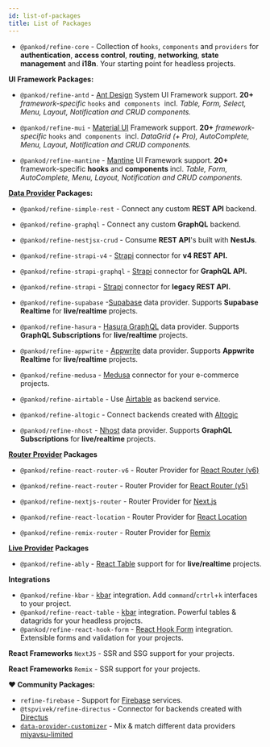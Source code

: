 ```yaml
---
id: list-of-packages
title: List of Packages
---
```


- `@pankod/refine-core` - Collection of `hooks`, `components` and `providers` for **authentication**, **access control**, **routing**, **networking**, **state management** and **i18n**. Your starting point for headless projects.


**UI Framework Packages:**

- `@pankod/refine-antd` -  [Ant Design](https://ant.design/) System UI Framework support.  **20+** *framework-specific*  `hooks` and  `components`  incl. *Table, Form, Select, Menu, Layout, Notification and CRUD components.*

- `@pankod/refine-mui` - [Material UI](https://mui.com/) Framework support. **20+** *framework-specific*  `hooks` and  `components`  incl. *DataGrid (+ Pro), AutoComplete, Menu, Layout, Notification and CRUD components.*

- `@pankod/refine-mantine` - [Mantine](https://mantine.dev/) UI Framework support. **20+** framework-specific **hooks** and **components** incl. *Table, Form, AutoComplete, Menu, Layout, Notification and CRUD components.*

**[Data Provider](https://refine.dev/docs/core/providers/data-provider/) Packages:**

  

- `@pankod/refine-simple-rest` - Connect any custom **REST API** backend.

- `@pankod/refine-graphql` - Connect any custom **GraphQL** backend.

- `@pankod/refine-nestjsx-crud` -  Consume **REST API**'s built with **NestJs**.

- `@pankod/refine-strapi-v4` - [Strapi](https://strapi.io/) connector for **v4 REST API.**

- `@pankod/refine-strapi-graphql` - [Strapi](https://strapi.io/) connector for **GraphQL API.**

- `@pankod/refine-strapi` - [Strapi](https://strapi.io/) connector for **legacy REST API.**

- `@pankod/refine-supabase` -[Supabase](https://supabase.com/) data provider. Supports **Supabase Realtime** for **live/realtime** projects.

- `@pankod/refine-hasura` -  [Hasura GraphQL](https://hasura.io/) data provider. Supports **GraphQL Subscriptions** for **live/realtime** projects.

- `@pankod/refine-appwrite` - [Appwrite](https://appwrite.io/) data provider. Supports **Appwrite Realtime** for **live/realtime** projects.

- `@pankod/refine-medusa` -  [Medusa](https://medusajs.com/) connector for your e-commerce projects.

- `@pankod/refine-airtable` - Use [Airtable](https://airtable.com/) as backend service.

- `@pankod/refine-altogic` -  Connect backends created with [Altogic](https://www.altogic.com/) 
- `@pankod/refine-nhost` -   [Nhost](https://nhost.io/) data provider. Supports **GraphQL Subscriptions** for **live/realtime** projects.


**[Router Provider](https://refine.dev/docs/core/providers/router-provider/) Packages**


- `@pankod/refine-react-router-v6` - Router Provider for [React Router (v6)](https://reactrouter.com)

- `@pankod/refine-react-router` - Router Provider for [React Router (v5)](https://v5.reactrouter.com/)

- `@pankod/refine-nextjs-router` - Router Provider for [Next.js](https://nextjs.org/docs/api-reference/next/router#userouter)

- `@pankod/refine-react-location` - Router Provider for [React Location](https://github.com/tannerlinsley/react-location)

- `@pankod/refine-remix-router` - Router Provider for [Remix](https://remix.run/)


**[Live Provider](https://refine.dev/docs/core/providers/live-provider/) Packages**


- `@pankod/refine-ably` - [React Table](https://ably.com/) support for for **live/realtime** projects.


**Integrations**

- `@pankod/refine-kbar` - [kbar](https://kbar.vercel.app/) integration. Add `command`/`crtrl`+`k` interfaces to your project.
-  `@pankod/refine-react-table` - [kbar](https://tanstack.com/table/v8) integration. Powerful tables & datagrids for your headless projects. 
-  `@pankod/refine-react-hook-form` - [React Hook Form](https://react-hook-form.com/) integration. Extensible forms and validation for your projects.

**React Frameworks**
 `NextJS` - SSR and SSG support for your projects.

**React Frameworks**
 `Remix` - SSR support for your projects.

**❤️ Community Packages:**

- `refine-firebase` - Support for [Firebase](https://firebase.google.com/) services.
- `@tspvivek/refine-directus` - Connector for backends created with [Directus](https://directus.io/)
- [`data-provider-customizer`](https://github.com/miyavsu-limited/data-provider-customizer) - Mix & match different data providers [miyavsu-limited](https://github.com/miyavsu-limited)